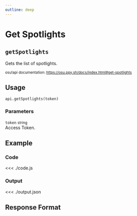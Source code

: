 ```yaml
---
outline: deep
---
```


# Get Spotlights <Badge type="info" text="GET"/>

## `getSpotlights`

Gets the list of spotlights.

<small>osu!api documentation: https://osu.ppy.sh/docs/index.html#get-spotlights</small>

## Usage

`api.getSpotlights(token)`

### Parameters

`token` <small>string</small><br>
Access Token.

## Example

### Code
<<< ./code.js

### Output
<<< ./output.json

## Response Format

<!--@include: ./response.md-->